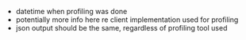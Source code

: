 - datetime when profiling was done
- potentially more info here re client implementation used for profiling
- json output should be the same, regardless of profiling tool used
